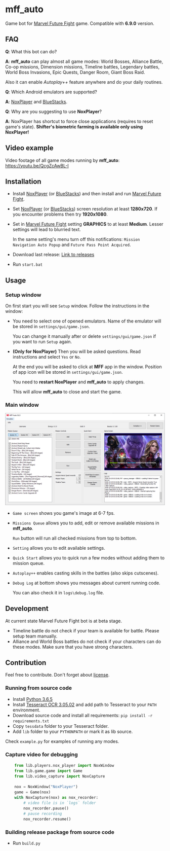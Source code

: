 # mff_auto
Game bot for [Marvel Future Fight](https://play.google.com/store/apps/details?id=com.netmarble.mherosgb&hl=ru) game.
Compatible with **6.9.0** version.

## FAQ
**Q**: What this bot can do?

**A**: **mff_auto** can play almost all game modes: World Bosses, Alliance Battle, Co-op missions, Dimension missions, Timeline battles, Legendary battles, World Boss Invasions, Epic Quests, Danger Room, Giant Boss Raid.

Also it can enable *Autoplay++* feature anywhere and do your daily routines.

**Q**: Which Android emulators are supported?

**A**: [NoxPlayer](https://bignox.com) and [BlueStacks](https://www.bluestacks.com).

**Q**: Why are you suggesting to use **NoxPlayer**?

**A**: NoxPlayer has shortcut to force close applications (requires to reset game's state).
 **Shifter's biometric farming is available only using NoxPlayer!**

## Video example

Video footage of all game modes running by **mff_auto**: https://youtu.be/QcgZcAwBL-I

## Installation

- Install [NoxPlayer](https://bignox.com) (or [BlueStacks](https://www.bluestacks.com))
 and then install and run [Marvel Future Fight](https://play.google.com/store/apps/details?id=com.netmarble.mherosgb).

- Set [NoxPlayer](http://res06.bignox.com/full/20190723/7806c680dd1e4a66990aea06b6dcbcc9.exe?filename=nox_setup_v6.3.0.5_full_intl.exe)
 (or [BlueStacks](https://www.bluestacks.com))
 screen resolution at least **1280x720**. If you encounter problems then try **1920x1080**.
 
- Set in [Marvel Future Fight](https://play.google.com/store/apps/details?id=com.netmarble.mherosgb) setting **GRAPHICS** to at least **Medium**. Lesser settings will lead to blurried text.

  In the same setting's menu turn off this notifications: `Mission Navigation Auto Popup` and `Future Pass Point Acquired`.

- Download last release: [Link to releases](https://github.com/tmarenko/mff_auto/releases)

- Run `start.bat`

## Usage

### Setup window

On first start you will see `Setup` window. Follow the instructions in the window:
- You need to select one of opened emulators. Name of the emulator will be stored in `settings/gui/game.json`.

  You can change it manually after or delete `settings/gui/game.json` if you want to run `Setup` again.

- **(Only for NoxPlayer)** Then you will be asked questions. Read instructions and select `Yes` or `No`.

  At the end you will be asked to click at **MFF** app in the window. Position of app icon will be stored in `settings/gui/game.json`.
 
  You need to **restart NoxPlayer** and **mff_auto** to apply changes.

  This will allow **mff_auto** to close and start the game.
  
### Main window

![main_window](gui_preview.png)

- `Game screen` shows you game's image at 6-7 fps.

- `Missions Queue` allows you to add, edit or remove available missions in **mff_auto**.

  `Run` button will run all checked missions from top to bottom.
  
- `Setting` allows you to edit available settings.

- `Quick Start` allows you to quick run a few modes without adding them to mission queue.

- `Autoplay++` enables casting skills in the battles (also skips cutscenes).

- `Debug Log` at bottom shows you messages about current running code.

  You can also check it in `logs\debug.log` file.

## Development

At current state Marvel Future Fight bot is at beta stage.

- Timeline battle do not check if your team is available for battle. Please setup team manually.
- Alliance and World Boss battles do not check if your characters can do these modes. Make sure that you have strong characters.

## Contribution

Feel free to contribute. Don't forget about [license](LICENSE).

### Running from source code

- Install [Python 3.6.5](https://www.python.org/downloads/release/python-365)
- Install [Tesseract OCR 3.05.02](https://digi.bib.uni-mannheim.de/tesseract) and add path to Tesseract to your `PATH` environment.
- Download source code and install all requirements: ```pip install -r requirements.txt```
- Copy `tessdata` folder to your Tesseract folder.
- Add `lib` folder to your `PYTHONPATH` or mark it as lib source.

Check `example.py` for examples of running any modes.

### Capture video for debugging

```python
    from lib.players.nox_player import NoxWindow
    from lib.game.game import Game
    from lib.video_capture import NoxCapture
    
    nox = NoxWindow("NoxPlayer")
    game = Game(nox)
    with NoxCapture(nox) as nox_recorder:
        # video file is in `logs` folder
        nox_recorder.pause()
        # pause recording
        nox_recorder.resume()
```

### Building release package from source code

- Run `build.py`
